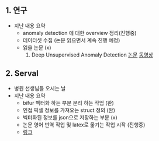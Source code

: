 ## 1. 연구
- 지난 내용 요약
	- anomaly detection 에 대한 overview 정리(진행중)
	- 데이터셋 수집 (논문 읽으면서 계속 진행 예정)
	- 읽을 논문 (x)
		1. Deep Unsupervised Anomaly Detection [논문](https://openaccess.thecvf.com/content/WACV2021/papers/Li_Deep_Unsupervised_Anomaly_Detection_WACV_2021_paper.pdf) [동영상](https://www.youtube.com/watch?v=oqOd3UaeboE)

## 2.  Serval
- 병원 선생님들 오시는 날	 
- 지난 내용 요약
	- bifur 벡터화 하는 부분 분리 하는 작업 (완)
	- 인접 픽셀 정보를 가져오는 struct 정의 (완)
	- 벡터화된 정보를 json으로 저장하는 부분 (x)
	- 논문 영어 번역 작업 및 latex로 옮기는 작업 시작 (진행중)
  - [링크](https://publish.obsidian.md/uichan980202/%EA%B3%BC%EC%A0%9C/serval/subpixel+edge+%EB%85%BC%EB%AC%B8+%EC%9E%91%EC%84%B1+%EB%82%B4%EC%9A%A9)

